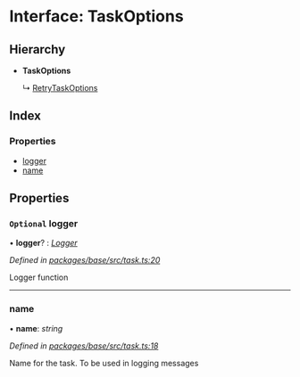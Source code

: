 # Interface: TaskOptions

## Hierarchy

* **TaskOptions**

  ↳ [RetryTaskOptions](_base_src_task_.retrytaskoptions.md)

## Index

### Properties

* [logger](_base_src_task_.taskoptions.md#optional-logger)
* [name](_base_src_task_.taskoptions.md#name)

## Properties

### `Optional` logger

• **logger**? : *[Logger](../modules/_base_src_logger_.md#logger)*

*Defined in [packages/base/src/task.ts:20](https://github.com/celo-org/celo-monorepo/blob/master/packages/base/src/task.ts#L20)*

Logger function

___

###  name

• **name**: *string*

*Defined in [packages/base/src/task.ts:18](https://github.com/celo-org/celo-monorepo/blob/master/packages/base/src/task.ts#L18)*

Name for the task. To be used in logging messages
